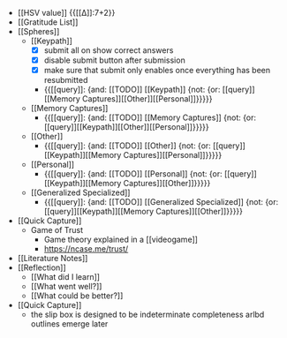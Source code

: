 - [[HSV value]] {{[[∆]]:7+2}}
- [[Gratitude List]] 
- [[Spheres]] 
    - [[Keypath]]
        - [x] submit all on show correct answers
        - [x] disable submit button after submission
        - [x] make sure that submit only enables once everything has been resubmitted
        - {{[[query]]: {and: [[TODO]] [[Keypath]] {not: {or: [[query]][[Memory Captures]][[Other]][[Personal]]}}}}}
    - [[Memory Captures]]
        - {{[[query]]: {and: [[TODO]] [[Memory Captures]] {not: {or: [[query]][[Keypath]][[Other]][[Personal]]}}}}}
    - [[Other]]
        - {{[[query]]: {and: [[TODO]] [[Other]] {not: {or: [[query]][[Keypath]][[Memory Captures]][[Personal]]}}}}}
    - [[Personal]]
        - {{[[query]]: {and: [[TODO]] [[Personal]] {not: {or: [[query]][[Keypath]][[Memory Captures]][[Other]]}}}}}
    - [[Generalized Specialized]]
        - {{[[query]]: {and: [[TODO]] [[Generalized Specialized]] {not: {or: [[query]][[Keypath]][[Memory Captures]][[Other]]}}}}}
- [[Quick Capture]]
    - Game of Trust
        - Game theory explained in a [[videogame]]
        - https://ncase.me/trust/
- [[Literature Notes]]
- [[Reflection]]
    - [[What did I learn]]
    - [[What went well?]]
    - [[What could be better?]]
- [[Quick Capture]]
    - the slip box is designed to be indeterminate
completeness arlbd outlines emerge later
